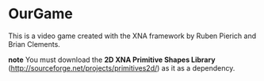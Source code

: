 OurGame
=======

This is a video game created with the XNA framework by Ruben Pierich and Brian Clements.


**note**  You must download the **2D XNA Primitive Shapes Library** (http://sourceforge.net/projects/primitives2d/) as it as a dependency.
